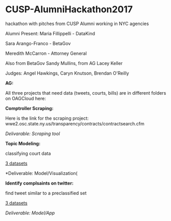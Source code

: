 # CUSP-AlumniHackathon2017
hackathon with pitches from CUSP Alumni working in NYC agencies

Alumni Present: 
Maria Fillippelli - DataKind

Sara Arango-Franco - BetaGov 

Meredith McCarron - Attorney General

Also from BetaGov Sandy Mullins, from AG Lacey Keller

Judges: Angel Hawkings, Caryn Knutson, Brendan O'Reilly


**AG:**

All three projects that need data (tweets, courts, bills) are in different folders on OAGCloud here:
 
**Comptroller Scraping:**

Here is the link for the scraping project:
wwe2.osc.state.ny.us/transparency/contracts/contractsearch.cfm 

*Delivarable: Scraping tool*


**Topic Modeling:**

classifying court data

[3 datasets](https://is.gd/cuspoagApr2017)

*Deliverable: Model/Visualization(

**Identify complsaints on twitter:**

find tweet similar to a preclassified set

[3 datasets](https://is.gd/cuspoagApr2017)

*Deliverable: Model/App*
